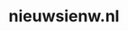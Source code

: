 ---
layout: post
title:  "nieuwsienw.nl"
internal_url:  "/data/nieuwsienw.nl.html"
categories: dutchgov
---